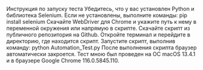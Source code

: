 Инструкция по запуску теста
Убедитесь, что у вас установлен Python и библиотека Selenium. Если не установлены, выполните команды:
pip install selenium
Скачайте WebDriver для Chrome и укажите путь к нему в переменной окружения или напрямую в скрипте.
Скачайте скрипт из публичного репозитория на Github.
Откройте терминал и перейдите в директорию, где находится скрипт.
Запустите скрипт, выполнив команду:
python Automation_Test.py
После выполнения скрипта браузер автоматически закроется.
Тест мною был проведен на ОС macOS 13.4.1 и в браузере Google Chrome 116.0.5845.110.
